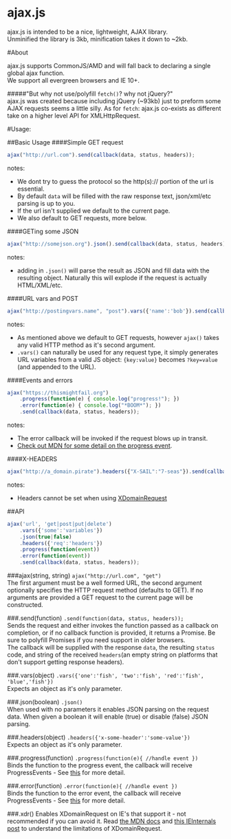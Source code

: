 ajax.js
===========

ajax.js is intended to be a nice, lightweight, AJAX library.  
Unminified the library is 3kb, minification takes it down to ~2kb.

#About

ajax.js supports CommonJS/AMD and will fall back to declaring a single global ajax function.  
We support all evergreen browsers and IE 10+.

#####"But why not use/polyfill `fetch()`? why not jQuery?"  
ajax.js was created because including jQuery (~93kb) just to preform some AJAX requests seems a little silly. As for `fetch`: ajax.js co-exists as different take on a higher level API for XMLHttpRequest.

#Usage:

##Basic Usage
####Simple GET request
```javascript
ajax("http://url.com").send(callback(data, status, headers));
```
notes: 

- We dont try to guess the protocol so the http(s):// portion of the url is essential.
- By default `data` will be filled with the raw response text, json/xml/etc parsing is up to you.
- If the url isn't supplied we default to the current page.
- We also default to GET requests, more below.

####GETing some JSON
```javascript
ajax("http://somejson.org").json().send(callback(data, status, headers));
```
notes:

- adding in `.json()` will parse the result as JSON and fill data with the resulting object. Naturally this will explode if the request is actually HTML/XML/etc.

####URL vars and POST
```javascript
ajax("http://postingvars.name", "post").vars({'name':'bob'}).send(callback(data, status, headers));
```
notes: 

- As mentioned above we default to GET requests, however `ajax()` takes any valid HTTP method as it's second argument.
- `.vars()` can naturally be used for any request type, it simply generates URL variables from a valid JS object: `{key:value}` becomes `?key=value` (and appended to the URL).

####Events and errors
```javascript
ajax("https://thismightfail.org")
	.progress(function(e) { console.log("progress!"); })
	.error(function(e) { console.log("*BOOM*"); })
	.send(callback(data, status, headers));
```
notes:

- The error callback will be invoked if the request blows up in transit.
- [Check out MDN for some detail on the progress event](https://developer.mozilla.org/en-US/docs/Web/API/ProgressEvent).
 
####X-HEADERS
```javascript
ajax("http://a_domain.pirate").headers({"X-SAIL":"7-seas"}).send(callback(data, status, headers));
```
notes:

- Headers cannot be set when using [XDomainRequest](#xdr)

##API

```javascript
ajax('url', 'get|post|put|delete')
	.vars({'some':'variables'})
	.json(true|false)
	.headers({'req':'headers'})
	.progress(function(event))
	.error(function(event))
	.send(callback(data, status, headers));
```

###ajax(string, string)
`ajax("http://url.com", "get")`  
The first argument must be a well formed URL, the second argument optionally specifies the HTTP request method (defaults to GET). If no arguments are provided a GET request to the current page will be constructed.

###.send(function)
`.send(function(data, status, headers));`  
Sends the request and either invokes the function passed as a callback on completion, or if no callback function is provided, it returns a Promise. Be sure to polyfill Promises if you need support in older browsers.  
The callback will be supplied with the response `data`, the resulting `status` code, and string of the received `headers`(an empty string on platforms that don't support getting response headers).

###.vars(object)
`.vars({'one':'fish', 'two':'fish', 'red':'fish', 'blue','fish'})`  
Expects an object as it's only parameter.

###.json(boolean)
`.json()`  
When used with no parameters it enables JSON parsing on the request data. When given a boolean it will enable (true) or disable (false) JSON parsing.

###.headers(object)
`.headers({'x-some-header':'some-value'})`  
Expects an object as it's only parameter.

###.progress(function)
`.progress(function(e){ //handle event })`  
Binds the function to the progress event, the callback will receive ProgressEvents - See [this](https://developer.mozilla.org/en-US/docs/Web/API/ProgressEvent) for more detail.

###.error(function)
`.error(function(e){ //handle event })`  
Binds the function to the error event, the callback will receive ProgressEvents - See [this](https://developer.mozilla.org/en-US/docs/Web/API/ProgressEvent) for more detail.

###.xdr()
Enables XDomainRequest on IE's that support it - not recommended if you can avoid it. Read [the MDN docs](https://developer.mozilla.org/en-US/docs/Web/API/XDomainRequest) and [this IEInternals post](http://blogs.msdn.com/b/ieinternals/archive/2010/05/13/xdomainrequest-restrictions-limitations-and-workarounds.aspx) to understand the limitations of XDomainRequest.
